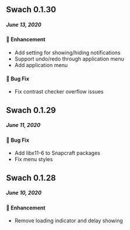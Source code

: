 ## Swach 0.1.30 

##### June 13, 2020

#### 🚀 Enhancement
* Add setting for showing/hiding notifications
* Support undo/redo through application menu
* Add application menu

#### 🐛 Bug Fix
* Fix contrast checker overflow issues

## Swach 0.1.29 

##### June 11, 2020

#### 🐛 Bug Fix
* Add libx11-6 to Snapcraft packages
* Fix menu styles

## Swach 0.1.28

##### June 10, 2020

#### 🚀 Enhancement
* Remove loading indicator and delay showing
